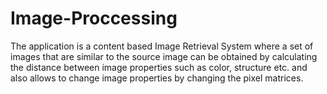 # Image-Proccessing
The application is a content based Image Retrieval System where a set of images that are similar to the source image can be obtained by calculating the distance between image properties such as color, structure etc. and also allows to change image properties by changing the pixel matrices.
